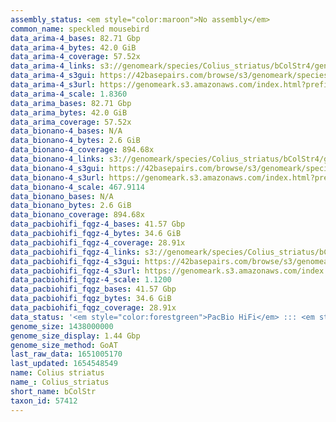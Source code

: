 ```yaml
---
assembly_status: <em style="color:maroon">No assembly</em>
common_name: speckled mousebird
data_arima-4_bases: 82.71 Gbp
data_arima-4_bytes: 42.0 GiB
data_arima-4_coverage: 57.52x
data_arima-4_links: s3://genomeark/species/Colius_striatus/bColStr4/genomic_data/arima/<br>
data_arima-4_s3gui: https://42basepairs.com/browse/s3/genomeark/species/Colius_striatus/bColStr4/genomic_data/arima/
data_arima-4_s3url: https://genomeark.s3.amazonaws.com/index.html?prefix=species/Colius_striatus/bColStr4/genomic_data/arima/
data_arima-4_scale: 1.8360
data_arima_bases: 82.71 Gbp
data_arima_bytes: 42.0 GiB
data_arima_coverage: 57.52x
data_bionano-4_bases: N/A
data_bionano-4_bytes: 2.6 GiB
data_bionano-4_coverage: 894.68x
data_bionano-4_links: s3://genomeark/species/Colius_striatus/bColStr4/genomic_data/bionano/<br>
data_bionano-4_s3gui: https://42basepairs.com/browse/s3/genomeark/species/Colius_striatus/bColStr4/genomic_data/bionano/
data_bionano-4_s3url: https://genomeark.s3.amazonaws.com/index.html?prefix=species/Colius_striatus/bColStr4/genomic_data/bionano/
data_bionano-4_scale: 467.9114
data_bionano_bases: N/A
data_bionano_bytes: 2.6 GiB
data_bionano_coverage: 894.68x
data_pacbiohifi_fqgz-4_bases: 41.57 Gbp
data_pacbiohifi_fqgz-4_bytes: 34.6 GiB
data_pacbiohifi_fqgz-4_coverage: 28.91x
data_pacbiohifi_fqgz-4_links: s3://genomeark/species/Colius_striatus/bColStr4/genomic_data/pacbio_hifi/<br>
data_pacbiohifi_fqgz-4_s3gui: https://42basepairs.com/browse/s3/genomeark/species/Colius_striatus/bColStr4/genomic_data/pacbio_hifi/
data_pacbiohifi_fqgz-4_s3url: https://genomeark.s3.amazonaws.com/index.html?prefix=species/Colius_striatus/bColStr4/genomic_data/pacbio_hifi/
data_pacbiohifi_fqgz-4_scale: 1.1200
data_pacbiohifi_fqgz_bases: 41.57 Gbp
data_pacbiohifi_fqgz_bytes: 34.6 GiB
data_pacbiohifi_fqgz_coverage: 28.91x
data_status: '<em style="color:forestgreen">PacBio HiFi</em> ::: <em style="color:forestgreen">Arima</em>'
genome_size: 1438000000
genome_size_display: 1.44 Gbp
genome_size_method: GoAT
last_raw_data: 1651005170
last_updated: 1654548549
name: Colius striatus
name_: Colius_striatus
short_name: bColStr
taxon_id: 57412
---
```

